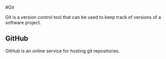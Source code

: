 #Git






Git is a version control tool that can be used to keep track of versions of a software project.







## GitHub







GitHub is an online service for hosting git repositories.



